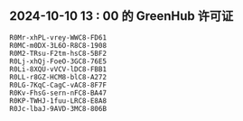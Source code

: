 ## 2024-10-10 13 : 00 的 GreenHub 许可证
```
R0Mr-xhPL-vrey-WWC8-FD61
R0MC-m0DX-3L6O-R8C8-1908
R0M2-TRsu-F2tm-hsC8-5BF2
R0Lj-xhQj-FoeO-3GC8-76E5
R0Li-8XQU-vVCV-lDC8-FBB1
R0LL-r8GZ-HCM8-blC8-A272
R0LG-7KqC-CagC-vAC8-8F7F
R0Kv-FhsG-sern-nFC8-BA47
R0KP-TWHJ-1fuu-LRC8-E8A8
R0Jc-lbaJ-9AVD-3MC8-806B
```
